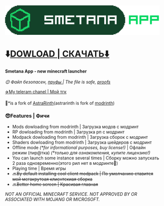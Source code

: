 ![Smetana App](apps/app-frontend/src/assets/modrinth_app.svg 'Smetana App')

# ⬇️[DOWLOAD | СКАЧАТЬ⬇️](https://github.com/D5Kostya/smetana_app/releases/latest 'сметана ждет...)')

#### Smetana App - new minecraft launcher

_😊 Файл безопасен, [пруфы ](https://github.com/D5Kostya/smetana_app/blob/main/.github/assets/%D1%81%D0%BC%D0%B5%D1%82%D0%B0%D0%BD%D0%BD%D1%8B%D0%B5%20%D0%BF%D1%80%D1%83%D1%84%D1%8B.png)| The file is safe, [proofs](https://github.com/D5Kostya/smetana_app/blob/main/.github/assets/%D1%81%D0%BC%D0%B5%D1%82%D0%B0%D0%BD%D0%BD%D1%8B%D0%B5%20%D0%BF%D1%80%D1%83%D1%84%D1%8B.png)_

[✈️My teleram chanel | Мой тгк](https://t.me/d5kostya)

🔌\*is a fork of [AstraRinth](https://git.astralium.su/didirus/AstralRinth)(astrarinth is fork of [modrinth](https://github.com/modrinth/code))

### 😎Features | Фичи

- Mods dowloading from modrinth | Загрузка модов с модринт
- RP dowloading from modrinth | Загрузка рп с модринт
- Modpack dowloading from modrinth | Загрузка сборок с модринт
- Shaders dowloading from modrinth | Загрузка шейдеров с модринт
- Offline mode _(\*for informational purposes, buy license!)_ | Офлайн режим (пир@тка) _(\*только для ознакомления, купите лицензию!)_
- You can launch some instance several times | Сборку можно запускать 2 раза одновременно(этого рил нет в модринте🫤)
- Playing time | Время игры
- 🔜~~By default installing cool client modpack | По умолчанию ставится мой мегакрутоая клиентскиая сборка~~
- 🔜~~Better home screen | Красивая главная~~

_NOT AN OFFICIAL MINECRAFT SERVICE. NOT APPROVED BY OR ASSOCIATED WITH MOJANG OR MICROSOFT._

